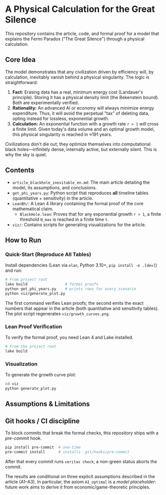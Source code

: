 # A Physical Calculation for the Great Silence

This repository contains the article, code, and formal proof for a model that explains the Fermi Paradox ("The Great Silence") through a physical calculation.

## Core Idea

The model demonstrates that any civilization driven by efficiency will, by calculation, inevitably vanish behind a physical singularity. The logic is straightforward:

1.  **Fact:** Erasing data has a real, minimum energy cost (Landauer's principle). Storing it has a physical density limit (the Bekenstein bound). Both are experimentally verified.
2.  **Rationality:** An advanced AI or economy will always minimize energy expenditure. Thus, it will avoid the perpetual "tax" of deleting data, opting instead for lossless, exponential growth.
3.  **Calculation:** An exponential function with a growth rate `r > 1` *will* cross a finite limit. Given today's data volume and an optimal growth model, this physical singularity is reached in ≈191 years.

Civilizations don't die out; they optimize themselves into computational black holes—infinitely dense, internally active, but externally silent. This is why the sky is quiet.

## Contents

- `article_blackhole_inevitable_en.md`: The main article detailing the model, its assumptions, and conclusions.
- `get_phi_years.py`: Python script that reproduces **all** timeline tables (quantitative + sensitivity) in the article.
- `LeanBh/`: A Lean 4 library containing the formal proof of the core mathematical claim.
  - `BlackHole.lean`: Proves that for any exponential growth `r > 1`, a finite threshold `N_max` is reached in a finite time `t`.
- `viz/`: Contains scripts for generating visualizations for the article.

## How to Run

### Quick-Start (Reproduce All Tables)

Install dependencies (Lean via `elan`, Python 3.10+, `pip install -e .[dev]`) and run:

```bash
# From project root
lake build                 # formal proofs
python get_phi_years.py    # prints rows for every scenario
python viz/generate_plot.py
```

The first command verifies Lean proofs; the second emits the exact numbers that appear in the article (both quantitative and sensitivity tables). The plot script regenerates `viz/growth_curves.png`.

### Lean Proof Verification

To verify the formal proof, you need Lean 4 and Lake installed.

```bash
# From the project root
lake build
```

### Visualization

To generate the growth curve plot:

```bash
cd viz
python generate_plot.py
```

## Assumptions & Limitations

## Git hooks / CI discipline

To block commits that break the formal checks, this repository ships with a *pre-commit* hook.

```bash
pip install pre-commit  # one-time
pre-commit install      # installs .git/hooks/pre-commit
```

After that every commit runs `veritas check`; a non-green status aborts the commit.

The results are conditional on three explicit assumptions described in the article (A1–A3). In particular, the axiom `AI_optimal` is a *model placeholder*: future work aims to derive it from economic/game-theoretic principles. 